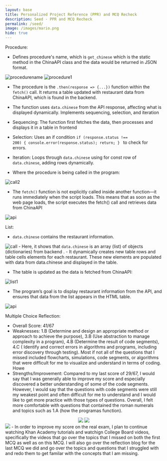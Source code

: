 ```yaml
---
layout: base
title: Personalized Project Reference (PPR) and MCQ Recheck
description: Seed - PPR and MCQ Recheck
permalink: /seed/
image: /images/mario.png
hide: true
---
```


<h>Procedure:</h>
- Defines procedure's name, which is <code>get_chinese</code> which is the static method in the ChinaAPI class and the data would be returned in JSON format.
<img src="{{site.baseurl}}/images/procname.png" alt="procedurename">
<img src="{{site.baseurl}}/images/proc1.png" alt="procedure1">

- The procedure is the <code>.then(response => {...})</code> function within the <code>fetch()</code> call.
It returns a table updated with restaurant data from ChinaAPI, which is found in the backend.

- The function uses <code>data.chinese</code> from the API response, affecting what is displayed dynamically.
Implements sequencing, selection, and iteration

- Sequencing: The function first fetches the data, then processes and displays it in a table in frontend
- Selection: Uses an if condition <code>if (response.status !== 200) { console.error(response.status); return; } </code> to check for errors.
- Iteration: Loops through <code>data.chinese</code> using for const row of <code>data.chinese</code>, adding rows dynamically.

- Where the procedure is being called in the program:
<img src="{{site.baseurl}}/images/call2.png" alt="call2">

- The <code>fetch()</code> function is not explicitly called inside another function—it runs immediately when the script loads. This means that as soon as the web page loads, the script executes the fetch() call and retrieves data from ChinaAPI
<img src="{{site.baseurl}}/images/procname.png" alt="api">

<h>List:</h>

- <code>data.chinese</code> contains the restaurant information.

<img src="{{site.baseurl}}/images/call.png" alt="call">
- Here, it shows that <code>data.chinese</code> is an array (list) of objects (dictionaries) from backend .
- It dynamically creates new table rows<code><tr></code> and table cells<code><td></code> elements for each restaurant.
These new elements are populated with data from data.chinese and displayed in the table.

- The table is updated as the data is fetched from ChinaAPI: 
<img src="{{site.baseurl}}/images/list.png" alt="list1">

- The program’s goal is to display restaurant information from the API, and ensures that data from the list appears in the HTML table.
<img src="{{site.baseurl}}/images/table4.png" alt="api">

<h>Multiple Choice Reflection:</h>
- Overall Score: 41/67
- Weaknesses: 1.B (Determine and design an appropriate method or approach to achieve the purpose), 3.B (Use abstraction to manage complexity in a program), 4.B (Determine the result of code segments), 4.C ( Identify and correct errors in algorithms and programs, including error discovery through testing). Most if not all of the questions that I missed included flowcharts, simulations, code segments, or algorithms that were difficult for me to visualize and understand in terms of coding. Howe
- Strengths/Improvement: Compared to my last score of 29/67, I would say that I was generally able to improve my score and especially discovered a better understanding of some of the code segments. However, I would say that the questions with code segments were still my weakest point and often difficult for me to understand and I would like to get more practice with those types of questions. Overall, I felt more comfortable with questions that contained the roman numerals and topics such as 1.A (how the programas function).
<center>
<img id="mcscore" src="{{site.baseurl}}/images/score.png">
<img id="mcstats" src="{{site.baseurl}}/images/mcstats.png">
</center>
<img id="corrections" src="{{site.baseurl}}/images/corrections.png">
- In order to improve my score on the real exam, I plan to continue watching Khan Academy tutorials and watchign College Board videos, specifically the videos that go over the topics that I missed on both the first MCQ as well as on this MCQ. I will also go over the reflection blog for the last MCQ we did and go over the topics and questions that I struggled with and redo them to get familar with the concepts that I am missing. 
